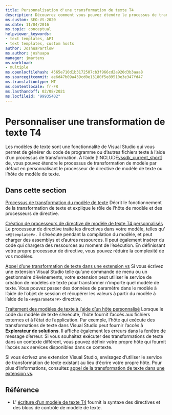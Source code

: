 ```yaml
---
title: Personnalisation d'une transformation de texte T4
description: Découvrez comment vous pouvez étendre le processus de transformation de modèle par défaut en personnalisant le processeur de directive de modèle de texte ou l’hôte de modèle de texte.
ms.custom: SEO-VS-2020
ms.date: 11/04/2016
ms.topic: conceptual
helpviewer_keywords:
- text templates, API
- text templates, custom hosts
author: JoshuaPartlow
ms.author: joshuapa
manager: jmartens
ms.workload:
- multiple
ms.openlocfilehash: 4565e710d1b3172507cb3f966cd2a920d3b3aaa8
ms.sourcegitcommit: ae6d47b09a439cd0e13180f5e89510e3e347fd47
ms.translationtype: MT
ms.contentlocale: fr-FR
ms.lasthandoff: 02/08/2021
ms.locfileid: "99935402"
---
```

# <a name="customize-t4-text-transformation"></a>Personnaliser une transformation de texte T4

Les modèles de texte sont une fonctionnalité de Visual Studio qui vous permet de générer du code de programme ou d’autres fichiers texte à l’aide d’un processus de transformation. À l’aide [!INCLUDE[vssdk_current_short](../modeling/includes/vssdk_current_short_md.md)] de, vous pouvez étendre le processus de transformation de modèle par défaut en personnalisant le processeur de directive de modèle de texte ou l’hôte de modèle de texte.

## <a name="in-this-section"></a>Dans cette section

 [Processus de transformation du modèle de texte](../modeling/the-text-template-transformation-process.md) Décrit le fonctionnement de la transformation de texte et explique le rôle de l’hôte de modèle et des processeurs de directive.

 [Création de processeurs de directive de modèle de texte T4 personnalisés](../modeling/creating-custom-t4-text-template-directive-processors.md) Le processeur de directive traite les directives dans votre modèle, telles qu' `<#@template#>.` il s’exécute pendant la compilation du modèle, et peut charger des assemblys et d’autres ressources. Il peut également insérer du code qui chargera des ressources au moment de l’exécution. En définissant votre propre processeur de directive, vous pouvez réduire la complexité de vos modèles.

 [Appel d’une transformation de texte dans une extension vs](../modeling/invoking-text-transformation-in-a-vs-extension.md) Si vous écrivez une extension Visual Studio telle qu’une commande de menu ou un gestionnaire d’événements, votre extension peut utiliser le service de création de modèles de texte pour transformer n’importe quel modèle de texte. Vous pouvez passer des données de paramètre dans le modèle à l’aide de l’objet de session et récupérer les valeurs à partir du modèle à l’aide de la `<#@parameter#>` directive.

 [Traitement des modèles de texte à l’aide d’un hôte personnalisé](../modeling/processing-text-templates-by-using-a-custom-host.md) Lorsque le code du modèle de texte s’exécute, l’hôte fournit l’accès aux fichiers externes et à l’état de l’application. Par exemple, l’hôte qui exécute des transformations de texte dans Visual Studio peut fournir l’accès à **Explorateur de solutions**. Il affiche également les erreurs dans la fenêtre de message d’erreur. Si vous souhaitez exécuter des transformations de texte dans un contexte différent, vous pouvez définir votre propre hôte qui fournit l’accès aux services disponibles dans ce contexte.

 Si vous écrivez une extension Visual Studio, envisagez d’utiliser le service de transformation de texte existant au lieu d’écrire votre propre hôte. Pour plus d’informations, consultez [appel de la transformation de texte dans une extension vs](../modeling/invoking-text-transformation-in-a-vs-extension.md).

## <a name="reference"></a>Référence

- L' [écriture d’un modèle de texte T4](../modeling/writing-a-t4-text-template.md) fournit la syntaxe des directives et des blocs de contrôle de modèle de texte.
